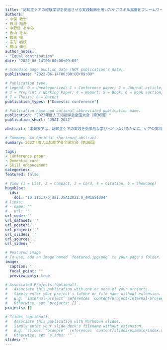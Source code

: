 ```yaml
---
title: "認知症ケアの経験学習を促進させる実践動画を用いたケアスキル高度化フレームワーク"
authors:
- 小俣 敦士
- 石川 翔吾
- 中野目 あゆみ
- 香山 壮太
- 菅家 穣
- 宗形 初枝
- 桐山 伸也
author_notes:
- "Equal contribution"
date: "2022-06-14T00:00:00+09:00"

# Schedule page publish date (NOT publication's date).
publishDate: "2022-06-14T00:00:00+09:00"

# Publication type.
# Legend: 0 = Uncategorized; 1 = Conference paper; 2 = Journal article;
# 3 = Preprint / Working Paper; 4 = Report; 5 = Book; 6 = Book section;
# 7 = Thesis; 8 = Patent
publication_types: ["Domestic conference"]

# Publication name and optional abbreviated publication name.
publication: "2022年度人工知能学会全国大会（第36回）"
publication_short: "JSAI 2022"

abstract: "本発表では，認知症ケアの実践を効果的な学びへとつなげるために，ケアの実践動画を用いたケアスキル高度化フレームワークについて示す．ケアの学習では，批判的思考だけでなく複数の思考方法を適用することが重要である．本フレームワークでは，指導者の役割をシステムが担うことで効果的なコーチング環境を実現する．また，ケアスキルの理解を促すためのアノテーションの可視化とスキーマ設計を支援するデータ可視化ツールを開発した．慢性期医療介護病院に所属する16名の職員を対象に，本フレームワークに基づく学習の実験をおこなった．その結果，提案手法はケア技術の学習においてより効果的であることが示された．"

# Summary. An optional shortened abstract.
summary: 2022年度人工知能学会全国大会（第36回）

tags:
- Conference paper
- Dementia care
- Skill enhancement
categories: 
featured: false

# View (1 = List, 2 = Compact, 3 = Card, 4 = Citation, 5 = Showcase)
hugoblox:
  ids:
    doi: "10.11517/pjsai.JSAI2022.0_4M1GS1004"
# links:
# - name: ""
#   url: ""
url_code: ''
url_dataset: ''
url_poster: ''
url_project: ''
url_slides: ''
url_source: ''
url_video: ''

# Featured image
# To use, add an image named `featured.jpg/png` to your page's folder. 
image:
  caption: ''
  focal_point: ""
  preview_only: true

# Associated Projects (optional).
#   Associate this publication with one or more of your projects.
#   Simply enter your project's folder or file name without extension.
#   E.g. `internal-project` references `content/project/internal-project/index.md`.
#   Otherwise, set `projects: []`.
projects: []

# Slides (optional).
#   Associate this publication with Markdown slides.
#   Simply enter your slide deck's filename without extension.
#   E.g. `slides: "example"` references `content/slides/example/index.md`.
#   Otherwise, set `slides: ""`.
slides: ""
---
```

